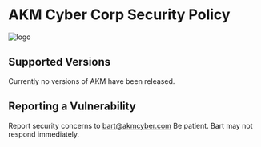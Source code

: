 # AKM Cyber Corp Security Policy
![logo](images/AKMCyberLogo.png)

## Supported Versions
Currently no versions of AKM have been released.

## Reporting a Vulnerability

Report security concerns to bart@akmcyber.com
Be patient. Bart may not respond immediately.
